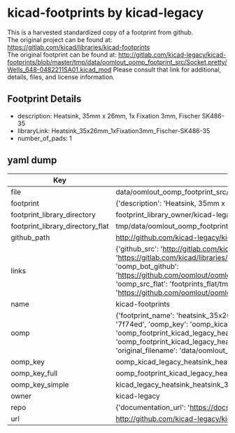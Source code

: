 # kicad-footprints by kicad-legacy  
This is a harvested standardized copy of a footprint from github.  
The original project can be found at:  
https://gitlab.com/kicad/libraries/kicad-footprints  
The original footprint can be found at:
http://gitlab.com/kicad-legacy/kicad-footprints/blob/master/tmp/data/oomlout_oomp_footprint_src/Socket.pretty/Wells_648-0482211SA01.kicad_mod
Please consult that link for additional, details, files, and license information.  
## Footprint Details
* description: Heatsink, 35mm x 26mm, 1x Fixation 3mm, Fischer SK486-35  
* libraryLink: Heatsink_35x26mm_1xFixation3mm_Fischer-SK486-35  
* number_of_pads: 1  
## yaml dump  
| Key | Value |  
| --- | --- |  
| file | data/oomlout_oomp_footprint_src/kicad-footprints/Heatsink.pretty/Heatsink_35x26mm_1xFixation3mm_Fischer-SK486-35.kicad_mod |  
| footprint | {'description': 'Heatsink, 35mm x 26mm, 1x Fixation 3mm, Fischer SK486-35', 'libraryLink': 'Heatsink_35x26mm_1xFixation3mm_Fischer-SK486-35', 'number_of_pads': 1} |  
| footprint_library_directory | footprint_library_owner/kicad-legacy_kicad-footprints |  
| footprint_library_directory_flat | tmp/data/oomlout_oomp_footprint_src/footprints_flat/kicad_legacy_heatsink_heatsink_35x26mm_1xfixation3mm_fischer_sk486_35/working |  
| github_path | http://github.com/kicad-legacy/kicad-footprints/blob/master/tmp/data/oomlout_oomp_footprint_src/Heatsink.pretty/Heatsink_35x26mm_1xFixation3mm_Fischer-SK486-35.kicad_mod |  
| links | {'github_src': 'http://gitlab.com/kicad-legacy/kicad-footprints/blob/master/tmp/data/oomlout_oomp_footprint_src/Socket.pretty/Wells_648-0482211SA01.kicad_mod', 'github_src_repo': 'https://gitlab.com/kicad/libraries/kicad-footprints', 'oomp_bot': 'tmp/data/oomlout_oomp_footprint_src/footprints/kicad_legacy_heatsink_heatsink_35x26mm_1xfixation3mm_fischer_sk486_35/working', 'oomp_bot_github': 'https://github.com/oomlout/oomlout_oomp_footprint_bot/tree/main/tmp/data/oomlout_oomp_footprint_src/footprints/kicad_legacy_heatsink_heatsink_35x26mm_1xfixation3mm_fischer_sk486_35/working', 'oomp_src_flat': 'footprints_flat/tmp/data/oomlout_oomp_footprint_src/footprints_flat/kicad_legacy_heatsink_heatsink_35x26mm_1xfixation3mm_fischer_sk486_35/working', 'oomp_src_flat_github': 'https://github.com/oomlout/oomlout_oomp_footprint_src/tree/main/tmp/data/oomlout_oomp_footprint_src/footprints_flat/kicad_legacy_heatsink_heatsink_35x26mm_1xfixation3mm_fischer_sk486_35/working'} |  
| name | kicad-footprints |  
| oomp | {'footprint_name': 'heatsink_35x26mm_1xfixation3mm_fischer_sk486_35', 'library_name': 'heatsink', 'md5': '7f74ed5a8ec85cf19e0964f64cab5045', 'md5_10': '7f74ed5a8e', 'md5_5': '7f74e', 'md5_6': '7f74ed', 'oomp_key': 'oomp_kicad_legacy_heatsink_heatsink_35x26mm_1xfixation3mm_fischer_sk486_35', 'oomp_key_extra': 'oomp_footprint_kicad_legacy_heatsink_heatsink_35x26mm_1xfixation3mm_fischer_sk486_35', 'oomp_key_full': 'oomp_footprint_kicad_legacy_heatsink_heatsink_35x26mm_1xfixation3mm_fischer_sk486_35_7f74ed', 'oomp_key_simple': 'kicad_legacy_heatsink_heatsink_35x26mm_1xfixation3mm_fischer_sk486_35', 'original_filename': 'data/oomlout_oomp_footprint_src/kicad-footprints/Heatsink.pretty/Heatsink_35x26mm_1xFixation3mm_Fischer-SK486-35.kicad_mod', 'owner_name': 'kicad_legacy'} |  
| oomp_key | oomp_kicad_legacy_heatsink_heatsink_35x26mm_1xfixation3mm_fischer_sk486_35 |  
| oomp_key_full | oomp_footprint_kicad_legacy_heatsink_heatsink_35x26mm_1xfixation3mm_fischer_sk486_35 |  
| oomp_key_simple | kicad_legacy_heatsink_heatsink_35x26mm_1xfixation3mm_fischer_sk486_35 |  
| owner | kicad-legacy |  
| repo | {'documentation_url': 'https://docs.github.com/rest/repos/repos#get-a-repository', 'message': 'Not Found'} |  
| url | http://github.com/kicad-legacy/kicad-footprints |  

